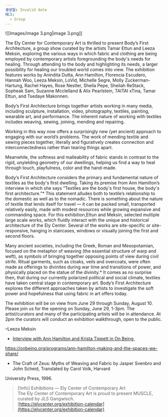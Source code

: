 ```yaml
---
생성일: Invalid date
태그:
  - Group
---
```

![[Images/image 3.png|image 3.png]]

  

The Ely Center for Contemporary Art is thrilled to present Body’s First Architecture, a group show curated by the artists Tamar Ettun and Leeza Meksin, exploring the various ways in which fabric and clothing are being employed by contemporary artists foregrounding the body's needs for healing. Through attending to the body and highlighting its needs, a larger possibility for healing our troubled world comes into view. The exhibition features works by Anindita Dutta, Ann Hamilton, Florencia Escudero, Hannah Woo, Leeza Meksin, LoVid, Michelle Segre, Molly Zuckerman-Hartung, Rachel Hayes, Rose Nestler, Sheila Pepe, Sheilah ReStack, Sopheak Sam, Suzanne Mcclelland & Alix Pearlstein, TAITAI xTina, Tamar Ettun, and Tsedaye Makonnen.

Body’s First Architecture brings together artists working in many media, including sculpture, installation, video, photography, textiles, painting, wearable art, and performance. The inherent nature of working with textiles includes weaving, sewing, joining, mending and repairing.

Working in this way now offers a surprisingly new (yet ancient) approach to engaging with our world’s problems. The work of mending textile and sewing pieces together, literally and figuratively creates connection and interconnectedness rather than tearing things apart.

Meanwhile, the softness and malleability of fabric stands in contrast to the rigid, unyielding geometry of our dwellings, helping us find a way to heal through touch, playfulness, color and the hand-made.

Body’s First Architecture considers the primary and fundamental nature of textiles as the body's first dwelling. Taking its premise from Ann Hamilton’s interview in which she says “Textiles are the body's first house, the body's first architecture."* This statement alludes both to textile’s relationship to the domestic as well as to the nomadic. There is something about the nature of textile that lends itself for travel — it can be packed small, transported relatively easily, made with modest resources while growing expansive and commanding space. For this exhibition,Ettun and Meksin, selected multiple large scale works, which fluidly interact with the unique and historical architecture of the Ely Center. Several of the works are site-specific or site-responsive, hanging in staircases, windows or visually joining the first and second floors.

Many ancient societies, including the Greek, Roman and Mesopotamian, focused on the metaphor of weaving (the essential structure of warp and weft), as symbols of bringing together opposing points of view during civil strife. Ritual garments, such as cloaks, veils and overcoats, were often made as offerings to divinites during war time and transitions of power, and physically placed on the statue of the divinity.* It comes as no surprise then, that during our currently polarized political and social climate, textiles have taken central stage in contemporary art. Body’s First Architecture explores the different approaches taken by artists to investigate the soft power and hopefulness that using fabric in art offers today.

The exhibition will be on view from June 29 through Sunday, August 10. Please join us for the opening on Sunday, June 29, 1-3pm. The artist/curators and many of the participating artists will be in attendance. At 2pm the curators will conduct an exhibition walkthrough, open to the public.

–Leeza Meksin

- [Interview with Ann Hamilton and Krista Tippett in On Being](https://onbeing.org/programs/ann-hamilton-making-and-the-spaces-we-share/),

https://onbeing.org/programs/ann-hamilton-making-and-the-spaces-we-share/

- The Craft of Zeus: Myths of Weaving and Fabric by Jasper Svenbro and John Scheid, Translated by Carol Volk, Harvard

University Press, 1996.

> [!info] Exhibitions — Ely Center of Contemporary Art  
> The Ely Center of Contemporary Art is proud to present MUSCLE, curated by JLS Gangwisch.  
> [https://elycenter.org/exhibition-calendar](https://elycenter.org/exhibition-calendar)